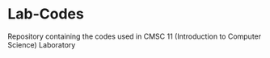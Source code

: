 # Lab-Codes
Repository containing the codes used in CMSC 11 (Introduction to Computer Science) Laboratory

